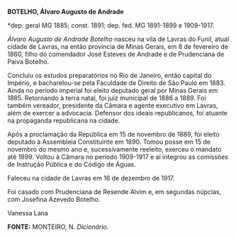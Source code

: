 **BOTELHO, Álvaro Augusto de Andrade**

\*dep. geral MG 1885; const. 1891; dep. fed. MG 1891-1899 e 1909-1917.

*Álvaro Augusto de Andrade Botelho* nasceu na vila de Lavras do Funil,
atual cidade de Lavras, na então província de Minas Gerais, em 8 de
fevereiro de 1860, filho do comendador José Esteves de Andrade e de
Prudenciana de Paiva Botelho.

Concluiu os estudos preparatórios no Rio de Janeiro, então capital do
Império, e bacharelou-se pela Faculdade de Direito de São Paulo em 1883.
Ainda no período imperial foi eleito deputado geral por Minas Gerais em
1885. Retornando à terra natal, foi juiz municipal de 1886 a 1889. Foi
também vereador, presidente da Câmara e agente executivo em Lavras, além
de exercer a advocacia. Defensor dos ideais republicanos, foi atuante na
propaganda republicana na cidade.

Após a proclamação da República em 15 de novembro de 1889, foi eleito
deputado à Assembleia Constituinte em 1890. Tomou posse em 15 de
novembro do mesmo ano e, sucessivamente reeleito, exerceu o mandato até
1899. Voltou à Câmara no período 1909-1917 e aí integrou as comissões de
Instrução Pública e do Código de Águas.

Faleceu na cidade de Lavras em 16 de dezembro de 1917.

Foi casado com Prudenciana de Resende Alvim e, em segundas núpcias, com
Josefina Azevedo Botelho.

Vanessa Lana

**FONTE:** MONTEIRO, N. *Dicionário.*
